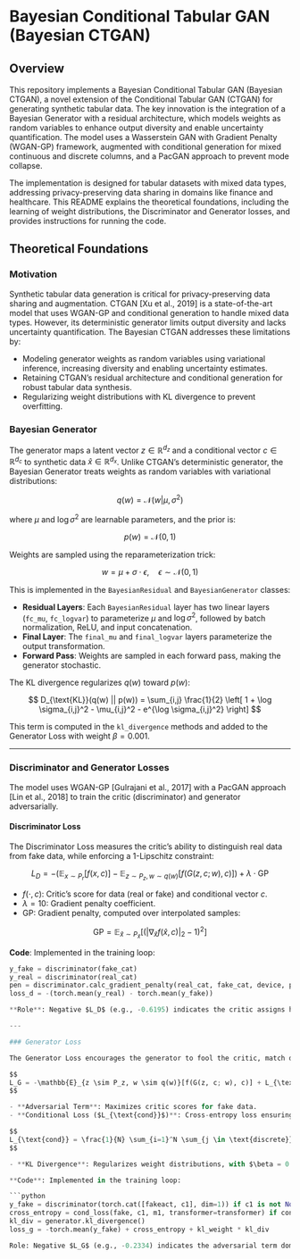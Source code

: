 # Bayesian Conditional Tabular GAN (Bayesian CTGAN)

## Overview

This repository implements a Bayesian Conditional Tabular GAN (Bayesian CTGAN), a novel extension of the Conditional Tabular GAN (CTGAN) for generating synthetic tabular data. The key innovation is the integration of a Bayesian Generator with a residual architecture, which models weights as random variables to enhance output diversity and enable uncertainty quantification. The model uses a Wasserstein GAN with Gradient Penalty (WGAN-GP) framework, augmented with conditional generation for mixed continuous and discrete columns, and a PacGAN approach to prevent mode collapse.

The implementation is designed for tabular datasets with mixed data types, addressing privacy-preserving data sharing in domains like finance and healthcare. This README explains the theoretical foundations, including the learning of weight distributions, the Discriminator and Generator losses, and provides instructions for running the code.

## Theoretical Foundations

### Motivation

Synthetic tabular data generation is critical for privacy-preserving data sharing and augmentation. CTGAN [Xu et al., 2019] is a state-of-the-art model that uses WGAN-GP and conditional generation to handle mixed data types. However, its deterministic generator limits output diversity and lacks uncertainty quantification. The Bayesian CTGAN addresses these limitations by:

- Modeling generator weights as random variables using variational inference, increasing diversity and enabling uncertainty estimates.
- Retaining CTGAN’s residual architecture and conditional generation for robust tabular data synthesis.
- Regularizing weight distributions with KL divergence to prevent overfitting.

### Bayesian Generator

The generator maps a latent vector $z \in \mathbb{R}^{d_z}$ and a conditional vector $c \in \mathbb{R}^{d_c}$ to synthetic data $\hat{x} \in \mathbb{R}^{d_x}$. Unlike CTGAN’s deterministic generator, the Bayesian Generator treats weights as random variables with variational distributions:

$$
q(w) = \mathcal{N}(w | \mu, \sigma^2)
$$

where $\mu$ and $\log \sigma^2$ are learnable parameters, and the prior is:

$$
p(w) = \mathcal{N}(0, 1)
$$

Weights are sampled using the reparameterization trick:

$$
w = \mu + \sigma \cdot \epsilon, \quad \epsilon \sim \mathcal{N}(0, 1)
$$

This is implemented in the `BayesianResidual` and `BayesianGenerator` classes:

- **Residual Layers**: Each `BayesianResidual` layer has two linear layers (`fc_mu`, `fc_logvar`) to parameterize $\mu$ and $\log \sigma^2$, followed by batch normalization, ReLU, and input concatenation.
- **Final Layer**: The `final_mu` and `final_logvar` layers parameterize the output transformation.
- **Forward Pass**: Weights are sampled in each forward pass, making the generator stochastic.

The KL divergence regularizes $q(w)$ toward $p(w)$:

$$
D_{\text{KL}}(q(w) || p(w)) = \sum_{i,j} \frac{1}{2} \left[ 1 + \log \sigma_{i,j}^2 - \mu_{i,j}^2 - e^{\log \sigma_{i,j}^2} \right]
$$

This term is computed in the `kl_divergence` methods and added to the Generator Loss with weight $\beta = 0.001$.

---

### Discriminator and Generator Losses

The model uses WGAN-GP [Gulrajani et al., 2017] with a PacGAN approach [Lin et al., 2018] to train the critic (discriminator) and generator adversarially.

#### Discriminator Loss

The Discriminator Loss measures the critic’s ability to distinguish real data from fake data, while enforcing a 1-Lipschitz constraint:

$$
L_D = - \left( \mathbb{E}_{x \sim P_r}[f(x, c)] - \mathbb{E}_{z \sim P_z, w \sim q(w)}[f(G(z, c; w), c)] \right) + \lambda \cdot \text{GP}
$$

- $f(\cdot, c)$: Critic’s score for data (real or fake) and conditional vector $c$.
- $\lambda = 10$: Gradient penalty coefficient.
- $\text{GP}$: Gradient penalty, computed over interpolated samples:

$$
\text{GP} = \mathbb{E}_{\hat{x} \sim P_{\hat{x}}} \left[ \left( |\nabla_{\hat{x}} f(\hat{x}, c)|_2 - 1 \right)^2 \right]
$$

**Code**: Implemented in the training loop:

```python
y_fake = discriminator(fake_cat)
y_real = discriminator(real_cat)
pen = discriminator.calc_gradient_penalty(real_cat, fake_cat, device, pac=10)
loss_d = -(torch.mean(y_real) - torch.mean(y_fake))

**Role**: Negative $L_D$ (e.g., -0.6195) indicates the critic assigns higher scores to real data. Small magnitudes reflect a balanced dynamic, aided by PacGAN (`pac=10`).

---

### Generator Loss

The Generator Loss encourages the generator to fool the critic, match discrete column distributions, and regularize weight distributions:

$$
L_G = -\mathbb{E}_{z \sim P_z, w \sim q(w)}[f(G(z, c; w), c)] + L_{\text{cond}} + \beta \cdot D_{\text{KL}}(q(w) \parallel p(w))
$$

- **Adversarial Term**: Maximizes critic scores for fake data.
- **Conditional Loss ($L_{\text{cond}}$)**: Cross-entropy loss ensuring discrete columns match the conditional vector:

$$
L_{\text{cond}} = \frac{1}{N} \sum_{i=1}^N \sum_{j \in \text{discrete}} m_{i,j} \cdot \text{CE}(G(z_i, c_i; w)_j, c_{i,j})
$$

- **KL Divergence**: Regularizes weight distributions, with $\beta = 0.001$.

**Code**: Implemented in the training loop:

```python
y_fake = discriminator(torch.cat([fakeact, c1], dim=1)) if c1 is not None else discriminator(fakeact)
cross_entropy = cond_loss(fake, c1, m1, transformer=transformer) if condvec is not None else 0
kl_div = generator.kl_divergence()
loss_g = -torch.mean(y_fake) + cross_entropy + kl_weight * kl_div

Role: Negative $L_G$ (e.g., -0.2334) indicates the adversarial term dominates, showing generator improvement. Positive $L_G$ (e.g., 0.4706) reflects large $L_{\text{cond}}$.
